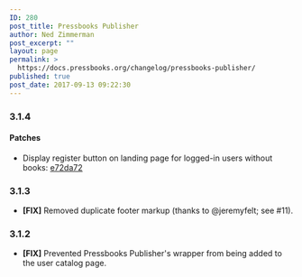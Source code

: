 ```yaml
---
ID: 280
post_title: Pressbooks Publisher
author: Ned Zimmerman
post_excerpt: ""
layout: page
permalink: >
  https://docs.pressbooks.org/changelog/pressbooks-publisher/
published: true
post_date: 2017-09-13 09:22:30
---
```

### 3.1.4

#### Patches

- Display register button on landing page for logged-in users without books: [e72da72](https://github.com/pressbooks/pressbooks-publisher/commits/e72da72)

### 3.1.3

* **[FIX]** Removed duplicate footer markup (thanks to @jeremyfelt; see #11).

### 3.1.2

* **[FIX]** Prevented Pressbooks Publisher's wrapper from being added to the user catalog page.